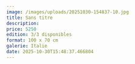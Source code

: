 ```yaml
---
image: /images/uploads/20251030-154837-10.jpg
title: Sans titre
description: 
price: 5250
edition: 3/3 disponibles
format: 100 x 70 cm
galerie: Italie
date: 2025-10-30T15:48:37.466804
---
```

